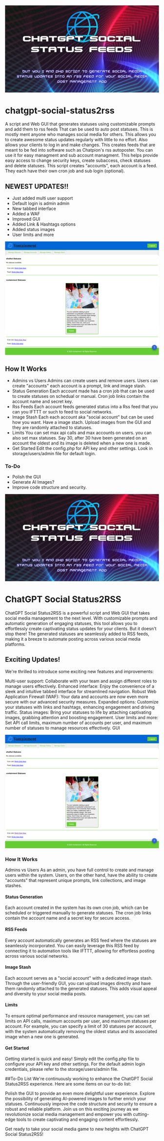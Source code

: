![Header](./png_20230324_105953_0000.png)

# chatgpt-social-status2rss
A script and Web GUI that generates statuses using customizable prompts and add them to rss feeds That can be used to auto post statuses. This is mostly ment anyone who manages social media for others. This allows you to create awesome status updates regularly with little to no effort. Also allows your clients to log in and make changes. This creates feeds that are meant to be fed into software such as Chatpion's rss autoposter. You can use it for easy managment and sub account managment. This helps provide easy access to change security keys, create subaccess, check statuses and delete statuses. This script creates "accounts", each account is a feed. They each have their own cron job and sub login (optional).

## NEWEST UPDATES!!
- Just added multi user support
- Default login is admin admin
- New tabbed interface
- Added a WAF
- Improved GUI
- Added Link & Hashtags options
- Added status images
- User limits and more

![GUI](screenshot.png)

## How It Works
- Admins vs Users
Admins can create users and remove users. Users can create "accounts" each account is a prompt, link and image stash.
- Status Generation
Each account made has a cron job that can be used to create statuses on schedual or manual. Cron job links contain the account name and secret key.
- Rss Feeds
Each account feeds generated status into a Rss feed that you can you IFTTT or such to feed to social networks.
- Image Stash
Each each account aka "social account" but can be used how you want. Have a image stach. Upload images from the GUI and they are randomly attached to statuses.
- Limits
You can set max api calls and max accounts on users. you can also set max statuses. Say 30, after 30 have been generated on an account the oldest and its image is deleted when a new one is made.
- Get Started
Edit the config.php for API key and other settings. Look in storage/users/admin file for default login.

### To-Do
- Polish the GUI
- Generate AI Images?
- Improve code structure and security.

![Header](./png_20230324_105953_0000.png)

# ChatGPT Social Status2RSS
ChatGPT Social Status2RSS is a powerful script and Web GUI that takes social media management to the next level. With customizable prompts and automatic generation of engaging statuses, this tool allows you to effortlessly create captivating status updates for your clients. But it doesn't stop there! The generated statuses are seamlessly added to RSS feeds, making it a breeze to automate posting across various social media platforms.

## Exciting Updates!
We're thrilled to introduce some exciting new features and improvements:

Multi-user support: Collaborate with your team and assign different roles to manage users effectively.
Enhanced interface: Enjoy the convenience of a sleek and intuitive tabbed interface for streamlined navigation.
Robust Web Application Firewall (WAF): Your data and accounts are now even more secure with our advanced security measures.
Expanded options: Customize your statuses with links and hashtags, enhancing engagement and driving traffic.
Status images: Bring your statuses to life by attaching captivating images, grabbing attention and boosting engagement.
User limits and more: Set API call limits, maximum number of accounts per user, and maximum number of statuses to manage resources effectively.
GUI

![GUI](screenshot.png)

### How It Works
Admins vs Users
As an admin, you have full control to create and manage users within the system. Users, on the other hand, have the ability to create "accounts" that represent unique prompts, link collections, and image stashes.

#### Status Generation
Each account created in the system has its own cron job, which can be scheduled or triggered manually to generate statuses. The cron job links contain the account name and a secret key for secure access.

#### RSS Feeds
Every account automatically generates an RSS feed where the statuses are seamlessly incorporated. You can easily leverage this RSS feed by connecting it to automation tools like IFTTT, allowing for effortless posting across various social networks.

#### Image Stash
Each account serves as a "social account" with a dedicated image stash. Through the user-friendly GUI, you can upload images directly and have them randomly attached to the generated statuses. This adds visual appeal and diversity to your social media posts.

#### Limits
To ensure optimal performance and resource management, you can set limits on API calls, maximum accounts per user, and maximum statuses per account. For example, you can specify a limit of 30 statuses per account, with the system automatically removing the oldest status and its associated image when a new one is generated.

#### Get Started
Getting started is quick and easy! Simply edit the config.php file to configure your API key and other settings. For the default admin login credentials, please refer to the storage/users/admin file.

##To-Do List
We're continuously working to enhance the ChatGPT Social Status2RSS experience. Here are some items on our to-do list:

Polish the GUI to provide an even more delightful user experience.
Explore the possibility of generating AI-powered images to further enrich your statuses.
Continuously improve the code structure and security to ensure a robust and reliable platform.
Join us on this exciting journey as we revolutionize social media management and empower you with cutting-edge tools to create captivating and engaging content effortlessly.

Get ready to take your social media game to new heights with ChatGPT Social Status2RSS!